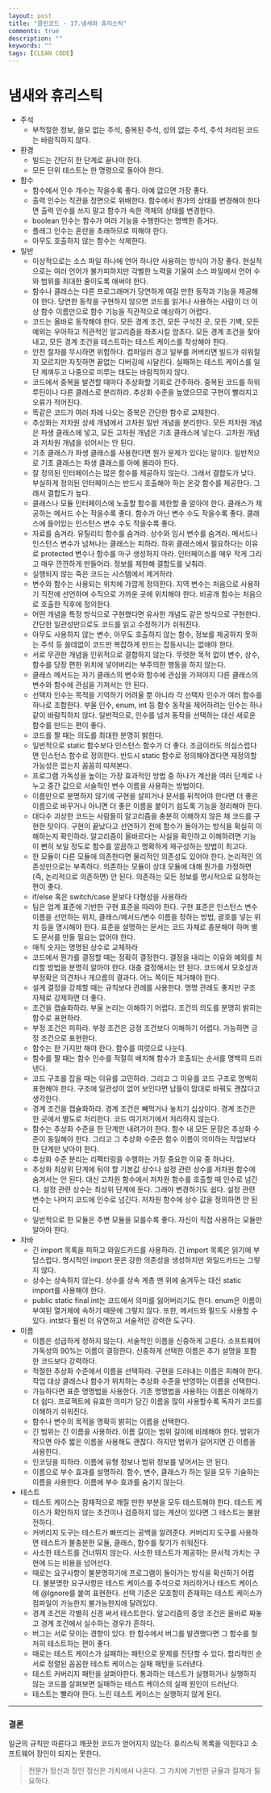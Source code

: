 ```yaml
---
layout: post
title: "클린코드 - 17.냄새와 휴리스틱"
comments: true
description: ""
keywords: ""
tags: [CLEAN CODE]
---
```


# 냄새와 휴리스틱
* 주석
  * 부적절한 정보, 쓸모 없는 주석, 중복된 주석, 성의 없는 주석, 주석 처리된 코드는 바람직하지 않다.
* 환경
  * 빌드는 간단히 한 단계로 끝나야 한다.
  * 모든 단위 테스트는 한 명령으로 돌아야 한다.
* 함수
  * 함수에서 인수 개수는 작을수록 좋다. 아예 없으면 가장 좋다.
  * 출력 인수는 직관을 정면으로 위배한다. 함수에서 뭔가의 상태를 변경해야 한다면 출력 인수를 쓰지 말고 함수가 속한 객체의 상태를 변경한다.
  * boolean 인수는 함수가 여러 기능을 수행한다는 명백한 증거다.
  * 플래그 인수는 혼란을 초래하므로 피해야 한다.
  * 아무도 호출하지 않는 함수는 삭제한다.
* 일반
  * 이상적으로는 소스 파일 하나에 언어 하나만 사용하는 방식이 가장 좋다. 현실적으로는 여러 언어가 불가피하지만 각별한 노력을 기울여 소스 파일에서 언어 수와 범위를 최대한 줄이도록 애써야 한다.
  * 함수나 클래스는 다른 프로그래머가 당연하게 여길 만한 동작과 기능을 제공해야 한다. 당연한 동작을 구현하지 않으면 코드를 읽거나 사용하는 사람이 더 이상 함수 이름만으로 함수 기능을 직관적으로 예상하기 어렵다.
  * 코드는 올바로 동작해야 한다. 모든 경계 조건, 모든 구석진 곳, 모든 기벽, 모든 예외는 우아하고 직관적인 알고리즘을 좌초시킬 암초다. 모든 경계 조건을 찾아내고, 모든 경계 조건을 테스트하는 테스트 케이스를 작성해야 한다.
  * 안전 절차를 무시하면 위험하다. 컴파일러 경고 일부를 꺼버리면 빌드가 쉬워질지 모르지만 자칫하면 끝없는 디버깅에 시달린다. 실패하는 테스트 케이스를 일단 제껴두고 나중으로 미루는 태도는 바람직하지 않다.
  * 코드에서 중복을 발견할 때마다 추상화할 기회로 간주하라. 중복된 코드를 하위 루틴이나 다른 클래스로 분리하라. 추상화 수준을 높였으므로 구현이 빨라지고 오류가 적어진다.
  * 똑같은 코드가 여러 차례 나오는 중복은 간단한 함수로 교체한다.
  * 추상화는 저차원 상세 개념에서 고차원 일반 개념을 분리한다. 모든 저차원 개념은 파생 클래스에 넣고, 모든 고차원 개념은 기초 클래스에 넣는다. 고차원 개념과 저차원 개념을 섞어서는 안 된다.
  * 기초 클래스가 파생 클래스를 사용한다면 뭔가 문제가 있다는 말이다. 일반적으로 기초 클래스는 파생 클래스를 아예 몰라야 한다.
  * 잘 정의된 인터페이스는 많은 함수를 제공하지 않는다. 그래서 결합도가 낮다. 부실하게 정의된 인터페이스는 반드시 호출해야 하는 온갖 함수를 제공한다. 그래서 결합도가 높다.
  * 클래스나 모듈 인터페이스에 노출할 함수를 제한할 줄 알아야 한다. 클래스가 제공하는 메서드 수는 작을수록 좋다. 함수가 아닌 변수 수도 작을수록 좋다. 클래스에 들어있는 인스턴스 변수 수도 작을수록 좋다.
  * 자료를 숨겨라. 유틸리티 함수를 숨겨라. 상수와 임시 변수를 숨겨라. 메서드나 인스턴스 변수가 넘쳐나는 클래스는 피하라. 하위 클래스에서 필요하다는 이유로 protected 변수나 함수를 마구 생성하지 마라. 인터페이스를 매우 작게 그리고 매우 깐깐하게 만들어라. 정보를 제한해 결합도를 낮춰라.
  * 실행되지 않는 죽은 코드는 시스템에서 제거하라.
  * 변수와 함수는 사용되는 위치에 가깝게 정의한다. 지역 변수는 처음으로 사용하기 직전에 선언하며 수직으로 가까운 곳에 위치해야 한다. 비공개 함수는 처음으로 호출한 직후에 정의한다.
  * 어떤 개념을 특정 방식으로 구현했다면 유사한 개념도 같은 방식으로 구현한다. 간단한 일관성만으로도 코드를 읽고 수정하기가 쉬워진다.
  * 아무도 사용하지 않는 변수, 아무도 호출하지 않는 함수, 정보를 제공하지 못하는 주석 등 쓸데없이 코드만 복잡하게 만드는 잡동사니는 없애야 한다.
  * 서로 무관한 개념을 인위적으로 결합하지 않는다. 뚜렷한 목적 없이 변수, 상수, 함수를 당장 편한 위치에 넣어버리는 부주의한 행동을 하지 않는다.
  * 클래스 메서드는 자기 클래스의 변수와 함수에 관심을 가져야지 다른 클래스의 변수와 함수에 관심을 가져서는 안 된다.
  * 선택자 인수는 목적을 기억하기 어려울 뿐 아니라 각 선택자 인수가 여러 함수를 하나로 조합한다. 부울 인수, enum, int 등 함수 동작을 제어하려는 인수는 하나 같이 바람직하지 않다. 일반적으로, 인수를 넘겨 동작을 선택하는 대신 새로운 함수를 만드는 편이 좋다.
  * 코드를 짤 때는 의도를 최대한 분명히 밝힌다.
  * 일반적으로 static 함수보다 인스턴스 함수가 더 좋다. 조금이라도 의심스럽다면 인스턴스 함수로 정의한다. 반드시 static 함수로 정의해야겠다면 재정의할 가능성은 없는지 꼼꼼히 따져본다.
  * 프로그램 가독성을 높이는 가장 효과적인 방법 중 하나가 계산을 여러 단계로 나누고 중간 값으로 서술적인 변수 이름을 사용하는 방법이다.
  * 이름만으로 분명하지 않기에 구현을 살피거나 문서를 뒤적어야 한다면 더 좋은 이름으로 바꾸거나 아니면 더 좋은 이름을 붙이기 쉽도록 기능을 정리해야 한다.
  * 대다수 괴상한 코드는 사람들이 알고리즘을 충분히 이해하지 않은 채 코드를 구현한 탓이다. 구현이 끝났다고 선언하기 전에 함수가 돌아가는 방식을 확실히 이해하는지 확인하라. 알고리즘이 올바르다는 사실을 확인하고 이해하려면 기능이 뻔히 보일 정도로 함수를 깔끔하고 명확하게 재구성하는 방법이 최고다.
  * 한 모듈이 다른 모듈에 의존한다면 물리적인 의존성도 있어야 한다. 논리적인 의존성만으로는 부족하다. 의존하는 모듈이 상대 모듈에 대해 뭔가를 가정하면 (즉, 논리적으로 의존하면) 안 된다. 의존하는 모든 정보를 명시적으로 요청하는 편이 좋다.
  * if/else 혹은 switch/case 문보다 다형성을 사용하라
  * 팀은 업계 표준에 기반한 구현 표준을 따라야 한다. 구현 표준은 인스턴스 변수 이름을 선언하는 위치, 클래스/메서드/변수 이름을 정하는 방법, 괄호를 넣는 위치 등을 명시해야 한다. 표준을 설명하는 문서는 코드 자체로 충분해야 하며 별도 문서를 만들 필요는 없어야 한다.
  * 매직 숫자는 명명된 상수로 교체하라
  * 코드에서 뭔가를 결정할 때는 정확히 결정한다. 결정을 내리는 이유와 예외를 처리할 방법을 분명히 알아야 한다. 대충 결정해서는 안 된다. 코드에서 모호성과 부정확은 의견차나 게으름의 결과다. 어느 쪽이든 제거해야 한다.
  * 설계 결정을 강제할 때는 규칙보다 관례를 사용한다. 명명 관례도 좋지만 구조 자체로 강제하면 더 좋다.
  * 조건을 캡슐화하라. 부울 논리는 이해하기 어렵다. 조건의 의도를 분명히 밝히는 함수로 표현하라.
  * 부정 조건은 피하라. 부정 조건은 긍정 조건보다 이해하기 어렵다. 가능하면 긍정 조건으로 표현한다.
  * 함수는 한 가지만 해야 한다. 함수를 여럿으로 나눈다.
  * 함수를 짤 때는 함수 인수를 적절히 배치해 함수가 호출되는 순서를 명백히 드러낸다.
  * 코드 구조를 잡을 때는 이유를 고민하라. 그리고 그 이유를 코드 구조로 명백히 표현해야 한다. 구조에 일관성이 없어 보인다면 남들이 맘대로 바꿔도 괜찮다고 생각한다.
  * 경계 조건을 캡슐화하라. 경계 조건은 빼먹거나 놓치기 십상이다. 경계 조건은 한 곳에서 별도로 처리한다. 코드 여기저기에서 처리하지 않는다.
  * 함수는 추상화 수준을 한 단계만 내려가야 한다. 함수 내 모든 문장은 추상화 수준이 동일해야 한다. 그리고 그 추상화 수준은 함수 이름이 의미하는 작업보다 한 단계만 낮아야 한다.
  * 추상화 수준 분리는 리팩터링을 수행하는 가장 중요한 이유 중 하나다.
  * 추상화 최상위 단계에 둬야 할 기본값 상수나 설정 관련 상수를 저차원 함수에 숨겨서는 안 된다. 대신 고차원 함수에서 저차원 함수를 호출할 때 인수로 넘긴다. 설정 관련 상수는 최상위 단계에 둔다. 그래야 변경하기도 쉽다. 설정 관련 변수는 나머지 코드에 인수로 넘긴다. 저차원 함수에 상수 값을 정의하면 안 된다.
  * 일반적으로 한 모듈은 주변 모듈을 모를수록 좋다. 자신이 직접 사용하는 모듈만 알아야 한다.
* 자바
  * 긴 import 목록을 피하고 와일드카드를 사용하라. 긴 import 목록은 읽기에 부담스럽다. 명시적인 import 문은 강한 의존성을 생성하지만 와일드카드는 그렇지 않다.
  * 상수는 상속하지 않는다. 상수를 상속 계층 맨 위에 숨겨두는 대신 static import를 사용해야 한다.
  * public static final int는 코드에서 의미를 잃어버리기도 한다. enum은 이름이 부여된 열거체에 속하기 때문에 그렇지 않다. 또한, 메서드와 필드도 사용할 수 있다. int보다 훨씬 더 유연하고 서술적인 강력한 도구다.
* 이름
  * 이름은 성급하게 정하지 않는다. 서술적인 이름을 신중하게 고른다. 소프트웨어 가독성의 90%는 이름이 결정한다. 신중하게 선택한 이름은 추가 설명을 포함한 코드보다 강력하다.
  * 적절한 추상화 수준에서 이름을 선택하라. 구현을 드러내는 이름은 피해야 한다. 작업 대상 클래스나 함수가 위치하는 추상화 수준을 반영하는 이름을 선택한다.
  * 가능하다면 표준 명명법을 사용한다. 기존 명명법을 사용하는 이름은 이해하기 더 쉽다. 프로젝트에 유효한 의미가 담긴 이름을 많이 사용할수록 독자가 코드를 이해하기 쉬워진다.
  * 함수나 변수의 목적을 명확히 밝히는 이름을 선택한다.
  * 긴 범위는 긴 이름을 사용하라. 이름 길이는 범위 길이에 비례해야 한다. 범위가 작으면 아주 짧은 이름을 사용해도 괜찮다. 하지만 범위가 길어지면 긴 이름을 사용한다.
  * 인코딩을 피하라. 이름에 유형 정보나 범위 정보를 넣어서는 안 된다.
  * 이름으로 부수 효과를 설명하라. 함수, 변수, 클래스가 하는 일을 모두 기술하는 이름을 사용한다. 이름에 부수 효과를 숨기지 않는다.
* 테스트
  * 테스트 케이스는 잠재적으로 깨질 만한 부분을 모두 테스트해야 한다. 테스트 케이스가 확인하지 않는 조건이나 검증하지 않는 계산이 있다면 그 테스트는 불완전하다.
  * 커버리지 도구는 테스트가 빠뜨리는 공백을 알려준다. 커버리지 도구를 사용하면 테스트가 불충분한 모듈, 클래스, 함수를 찾기가 쉬워진다.
  * 사소한 테스트를 건너뛰지 않는다. 사소한 테스트가 제공하는 문서적 가치는 구현에 드는 비용을 넘어선다.
  * 때로는 요구사항이 불분명하기에 프로그램이 돌아가는 방식을 확신하기 어렵다. 불분명한 요구사항은 테스트 케이스를 주석으로 처리하거나 테스트 케이스에 @Ignore를 붙여 표현한다. 선택 기준은 모호함이 존재하는 테스트 케이스가 컴파일이 가능한지 불가능한지에 달려있다.
  * 경계 조건은 각별히 신경 써서 테스트한다. 알고리즘의 중앙 조건은 올바로 짜놓고 경계 조건에서 실수하는 경우가 흔하다.
  * 버그는 서로 모이는 경향이 있다. 한 함수에서 버그를 발견했다면 그 함수를 철저히 테스트하는 편이 좋다.
  * 때로는 테스트 케이스가 실패하는 패턴으로 문제를 진단할 수 있다. 합리적인 순서로 정렬된 꼼꼼한 테스트 케이스는 실패 패턴을 드러낸다.
  * 테스트 커버리지 패턴을 살펴야한다. 통과하는 테스트가 실행하거나 실행하지 않는 코드를 살펴보면 실패하는 테스트 케이스의 실패 원인이 드러난다.
  * 테스트는 빨라야 한다. 느린 테스트 케이스는 실행하지 않게 된다.
<hr/>

### 결론
일군의 규칙만 따른다고 깨끗한 코드가 얻어지지 않는다. 휴리스틱 목록을 익힌다고 소프트웨어 장인이 되지는 못한다.
> 전문가 정신과 장인 정신은 가치에서 나온다. 그 가치에 기반한 규율과 절제가 필요하다.

